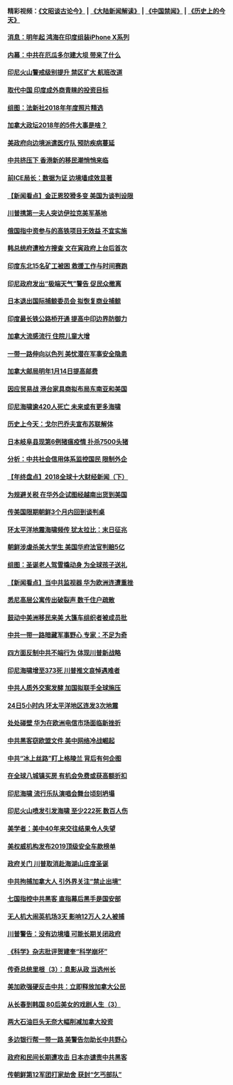 #### 精彩视频：[《文昭谈古论今》](https://github.com/gfw-breaker/wenzhao/blob/master/README.md?t=12271831) | [《大陆新闻解读》](https://github.com/gfw-breaker/ntdtv-comedy/blob/master/README.md?t=12271831) | [《中国禁闻》](https://github.com/gfw-breaker/ntdtv-news/blob/master/README.md?t=12271831) | [《历史上的今天》](https://github.com/gfw-breaker/today-in-history/blob/master/README.md?t=12271831) 

#### [消息：明年起 鸿海在印度组装iPhone X系列](../pages/nsc418/n10936455.md?t=12271831) 

#### [内幕：中共在厄瓜多尔建大坝 带来了什么](../pages/nsc418/n10936259.md?t=12271831) 

#### [印尼火山警戒级别提升 禁区扩大 航班改道](../pages/nsc418/n10936243.md?t=12271831) 

#### [取代中国 印度成外商青睐的投资目标](../pages/nsc418/n10935215.md?t=12271831) 

#### [组图：法新社2018年年度照片精选](../pages/nsc418/n10935213.md?t=12271831) 

#### [加拿大政坛2018年的5件大事是啥？](../pages/nsc418/n10934199.md?t=12271831) 

#### [美政府向边境派遣医疗队 预防疾病蔓延](../pages/nsc418/n10934482.md?t=12271831) 

#### [中共挤压下 香港新的移民潮悄悄来临](../pages/nsc418/n10934111.md?t=12271831) 

#### [前ICE局长：数据为证 边境墙成效显著](../pages/nsc418/n10934433.md?t=12271831) 

#### [【新闻看点】金正恩狡猾多变 美国为谈判设限](../pages/nsc418/n10934183.md?t=12271831) 

#### [川普携第一夫人突访伊拉克美军基地](../pages/nsc418/n10934352.md?t=12271831) 

#### [俄国指中资参与的高铁项目无效益 不宜实施](../pages/nsc418/n10934141.md?t=12271831) 

#### [韩总统府遭检方搜查 文在寅政府上台后首次](../pages/nsc418/n10933090.md?t=12271831) 

#### [印度东北15名矿工被困 救援工作与时间赛跑](../pages/nsc418/n10933676.md?t=12271831) 

#### [印尼政府发出“极端天气”警告 促民众撤离](../pages/nsc418/n10933470.md?t=12271831) 

#### [日本退出国际捕鲸委员会 拟恢复商业捕鲸](../pages/nsc418/n10933334.md?t=12271831) 

#### [印度最长铁公路桥开通 提高中印边界防御力](../pages/nsc418/n10932809.md?t=12271831) 

#### [加拿大流感流行 住院儿童大增](../pages/nsc418/n10932744.md?t=12271831) 

#### [一带一路伸向以色列 美忧潜在军事安全隐患](../pages/nsc418/n10932712.md?t=12271831) 

#### [加拿大邮局明年1月14日提高邮费](../pages/nsc418/n10932741.md?t=12271831) 

#### [因应贸易战 港台家具商拟布局东南亚和美国](../pages/nsc418/n10932654.md?t=12271831) 

#### [印尼海啸逾420人死亡 未来或有更多海啸](../pages/nsc418/n10932350.md?t=12271831) 

#### [历史上今天：戈尔巴乔夫宣布苏联解体](../pages/nsc418/n10932195.md?t=12271831) 

#### [日本岐阜县现第6例猪瘟疫情 扑杀7500头猪](../pages/nsc418/n10931585.md?t=12271831) 

#### [分析：中共社会信用体系监控国民 限制外企](../pages/nsc418/n10928781.md?t=12271831) 

#### [【年终盘点】2018全球十大财经新闻（下）](../pages/nsc418/n10918551.md?t=12271831) 

#### [为规避关税 在华外企试图经越南出货到美国](../pages/nsc418/n10931698.md?t=12271831) 

#### [传美国限期朝鲜3个月内回到谈判桌](../pages/nsc418/n10931073.md?t=12271831) 

#### [环太平洋地震海啸频传 犹太拉比：末日征兆](../pages/nsc418/n10931369.md?t=12271831) 

#### [朝鲜涉虐杀美大学生 美国华府法官判赔5亿](../pages/nsc418/n10931032.md?t=12271831) 

#### [组图：圣诞老人驾雪橇动身 为全球孩子送礼](../pages/nsc418/n10930732.md?t=12271831) 

#### [【新闻看点】当中共监视器 华为欧洲连遭重挫](../pages/nsc418/n10930646.md?t=12271831) 

#### [悉尼高层公寓传出破裂声 数千住户疏散](../pages/nsc418/n10930665.md?t=12271831) 

#### [鼓动中美洲移民来美 大篷车组织者被成员批](../pages/nsc418/n10930604.md?t=12271831) 

#### [中共一带一路暗藏军事野心 专家：不足为奇](../pages/nsc418/n10930595.md?t=12271831) 

#### [四方面反制中共不端行为 体现川普新战略](../pages/nsc418/n10930171.md?t=12271831) 

#### [印尼海啸增至373死 川普推文哀悼遇难者](../pages/nsc418/n10929896.md?t=12271831) 

#### [中共人质外交案发酵 加国拟联手全球施压](../pages/nsc418/n10928999.md?t=12271831) 

#### [24日5小时内 环太平洋地区连发3次地震](../pages/nsc418/n10929109.md?t=12271831) 

#### [处处碰壁 华为在欧洲电信市场面临新挫折](../pages/nsc418/n10929057.md?t=12271831) 

#### [中共黑客窃欧盟文件 美中网络冷战崛起](../pages/nsc418/n10928801.md?t=12271831) 

#### [中共“冰上丝路”盯上格陵兰 背后有何企图](../pages/nsc418/n10926007.md?t=12271831) 

#### [在全球八城镇买房 有机会免费或获高额折扣](../pages/nsc418/n10927163.md?t=12271831) 

#### [印尼海啸 流行乐队演唱会舞台顷刻坍塌](../pages/nsc418/n10927974.md?t=12271831) 

#### [印尼火山喷发引发海啸 至少222死 数百人伤](../pages/nsc418/n10927495.md?t=12271831) 

#### [美学者：美中40年来交往结果令人失望](../pages/nsc418/n10927569.md?t=12271831) 

#### [美权威机构发布2019顶级安全车款榜单](../pages/nsc418/n10927038.md?t=12271831) 

#### [政府关门 川普取消赴海湖山庄度圣诞](../pages/nsc418/n10927613.md?t=12271831) 

#### [中共拘捕加拿大人 引外界关注“禁止出境”](../pages/nsc418/n10927145.md?t=12271831) 

#### [七国指控中共黑客 直指幕后黑手是国安部](../pages/nsc418/n10927012.md?t=12271831) 

#### [无人机大闹英机场3天 影响12万人 2人被捕](../pages/nsc418/n10926742.md?t=12271831) 

#### [川普警告：没有边境墙 可能长期关闭政府](../pages/nsc418/n10926277.md?t=12271831) 

#### [《科学》杂志批评贺建奎“科学崩坏”](../pages/nsc418/n10925960.md?t=12271831) 

#### [传奇总统里根（3）：息影从政 当选州长](../pages/nsc418/n10925669.md?t=12271831) 

#### [美加欧强硬反击中共：立即释放加拿大公民](../pages/nsc418/n10925745.md?t=12271831) 

#### [从长春到韩国 80后美女的戏剧人生（3）](../pages/nsc418/n10923009.md?t=12271831) 

#### [两大石油巨头无奈大幅削减加拿大投资](../pages/nsc418/n10925542.md?t=12271831) 

#### [多边银行帮一带一路 美警告勿助长中共野心](../pages/nsc418/n10925309.md?t=12271831) 

#### [政府和民间长期遭攻击 日本亦谴责中共黑客](../pages/nsc418/n10924008.md?t=12271831) 

#### [传朝鲜第12军团打家劫舍 获封“乞丐部队”](../pages/nsc418/n10924553.md?t=12271831) 

